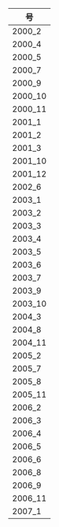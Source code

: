 | 号 |
| ---- |
| 2000_2 |
| 2000_4 |
| 2000_5 |
| 2000_7 |
| 2000_9 |
| 2000_10 |
| 2000_11 |
| 2001_1 |
| 2001_2 |
| 2001_3 |
| 2001_10 |
| 2001_12 |
| 2002_6 |
| 2003_1 |
| 2003_2 |
| 2003_3 |
| 2003_4 |
| 2003_5 |
| 2003_6 |
| 2003_7 |
| 2003_9 |
| 2003_10 |
| 2004_3 |
| 2004_8 |
| 2004_11 |
| 2005_2 |
| 2005_7 |
| 2005_8 |
| 2005_11 |
| 2006_2 |
| 2006_3 |
| 2006_4 |
| 2006_5 |
| 2006_6 |
| 2006_8 |
| 2006_9 |
| 2006_11 |
| 2007_1 |
